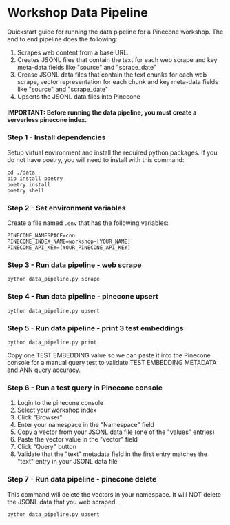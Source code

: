 # Workshop Data Pipeline
Quickstart guide for running the data pipeline for a Pinecone workshop. The end to end pipeline does the following:

1. Scrapes web content from a base URL.
1. Creates JSONL files that contain the text for each web scrape and key meta-data fields like "source" and "scrape_date"
1. Crease JSONL data files that contain the text chunks for each web scrape, vector representation for each chunk and key meta-data fields like "source" and "scrape_date"
1. Upserts the JSONL data files into Pinecone

#### IMPORTANT: Before running the data pipeline, you must create a serverless pinecone index.

### Step 1 - Install dependencies

Setup virtual environment and install the required python packages. If you do not have poetry, you will need to install
with this command:

```
cd ./data
pip install poetry
poetry install
poetry shell
```

### Step 2 - Set environment variables
Create a file named ```.env``` that has the following variables:

```
PINECONE_NAMESPACE=cnn
PINECONE_INDEX_NAME=workshop-[YOUR_NAME]
PINECONE_API_KEY=[YOUR_PINECONE_API_KEY]
```

### Step 3 - Run data pipeline - web scrape

```
python data_pipeline.py scrape
```

### Step 4 - Run data pipeline - pinecone upsert

```
python data_pipeline.py upsert
```

### Step 5 - Run data pipeline - print 3 test embeddings

```
python data_pipeline.py print
```

Copy one TEST EMBEDDING value so we can paste it into the Pinecone console for a manual query test
to validate TEST EMBEDDING METADATA and ANN query accuracy.

### Step 6 - Run a test query in Pinecone console

1. Login to the pinecone console
1. Select your workshop index
1. Click "Browser"
1. Enter your namespace in the "Namespace" field
1. Copy a vector from your JSONL data file (one of the "values" entries)
1. Paste the vector value in the "vector" field
1. Click "Query" button
1. Validate that the "text" metadata field in the first entry matches the "text" entry in your JSONL data file

### Step 7 - Run data pipeline - pinecone delete

This command will delete the vectors in your namespace. It will NOT delete the JSONL data that you web scraped. 

```
python data_pipeline.py upsert
```